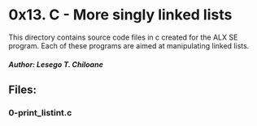 # 0x13. C - More singly linked lists

This directory contains source code files in c created for the ALX SE program. Each of these programs are aimed at manipulating linked lists. 

##### Author: Lesego T. Chiloane

## Files:

### 0-print_listint.c

